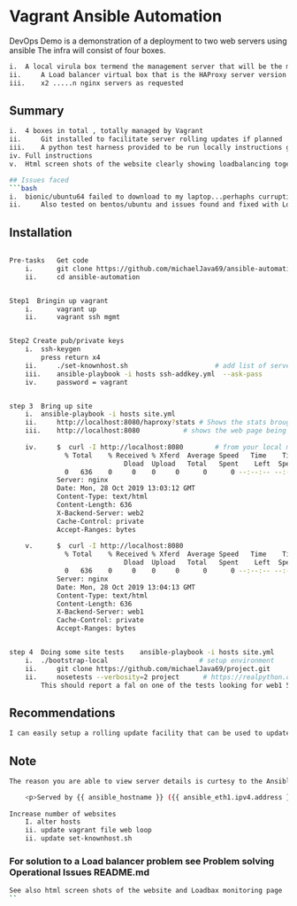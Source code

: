 # Vagrant Ansible Automation 

DevOps Demo is a demonstration of a deployment to two web servers using ansible
The infra will consist of four boxes. 

```bash
i. 	A local virula box termend the management server that will be the main controller for Ansible.
ii. 	A Load balancer virtual box that is the HAProxy server version 1.4.24 by far the most industry standard load balancer on the market # http://www.haproxy.org/#docs
iii. 	x2 .....n nginx servers as requested
```
## Summary 

```bash
i. 	4 boxes in total , totally managed by Vagrant
ii. 	Git installed to facilitate server rolling updates if planned
iii.	A python test harness provided to be run locally instructions given
iv.	Full instructions
v.	Html screen shots of the website clearly showing loadbalancing together with HAProxy Loadbalancer monitoring page

## Issues faced
```bash
i. 	bionic/ubuntu64 failed to download to my laptop...perhaphs curruption of my installation or Vgarent site issues. trusty/bionic64 used instead
ii. 	Also tested on bentos/ubuntu and issues found and fixed with Load balancer version  - see operational issues
```

## Installation

```bash

Pre-tasks   Get code
	i.  	git clone https://github.com/michaelJava69/ansible-automation.git
	ii. 	cd ansible-automation
```
```bash

Step1  Bringin up vagrant 
 	i.  	vagrant up
 	ii. 	vagrant ssh mgmt
```
```bash

Step2 Create pub/private keys
	i. 	ssh-keygen
		press return x4
	ii. 	./set-knownhost.sh                      # add list of server alias to knowhost on mgmt server
	iii. 	ansible-playbook -i hosts ssh-addkey.yml  --ask-pass 
	iv.     password = vagrant
```
```bash

step 3  Bring up site
	i. 	ansible-playbook -i hosts site.yml
	ii.     http://localhost:8080/haproxy?stats	# Shows the stats brought back by haproxy   	#from your local machine please
	iii.	http://localhost:8080    		# shows the web page being load balanced	#from your local machine pleasel
	
	iv.     $  curl -I http://localhost:8080        # from your local machine please
			  % Total    % Received % Xferd  Average Speed   Time    Time     Time  Current
							 Dload  Upload   Total   Spent    Left  Speed
			  0   636    0     0    0     0      0      0 --:--:-- --:--:-- --:--:--     0HTTP/1.1 200 OK
			Server: nginx
			Date: Mon, 28 Oct 2019 13:03:12 GMT
			Content-Type: text/html
			Content-Length: 636
			X-Backend-Server: web2
			Cache-Control: private
			Accept-Ranges: bytes
			
	v.      $  curl -I http://localhost:8080
			  % Total    % Received % Xferd  Average Speed   Time    Time     Time  Current
							 Dload  Upload   Total   Spent    Left  Speed
			  0   636    0     0    0     0      0      0 --:--:-- --:--:-- --:--:--     0HTTP/1.1 200 OK
			Server: nginx
			Date: Mon, 28 Oct 2019 13:04:13 GMT
			Content-Type: text/html
			Content-Length: 636
			X-Backend-Server: web1
			Cache-Control: private
			Accept-Ranges: bytes
```
```bash

step 4  Doing some site tests    ansible-playbook -i hosts site.yml		 # from your local machine please/ ubuntu64 please with Pythin installed
	i. 	./bootstrap-local						# setup environment 
	ii. 	git clone https://github.com/michaelJava69/project.git
	ii. 	nosetests --verbosity=2 project      # https://realpython.com/testing-third-party-apis-with-mocks/
		This should report a fal on one of the tests looking for web1 50% of the time


```

## Recommendations

```bash
I can easily setup a rolling update facility that can be used to update the website in seres so that no loss of service happens

```

	
## Note

```bash
The reason you are able to view server details is curtesy to the Ansible Gather facts command being turend on which provides following details in index.html file

	<p>Served by {{ ansible_hostname }} ({{ ansible_eth1.ipv4.address }}).</p>
	
Increase number of websites
	I. alter hosts
	ii. update vagrant file web loop
	ii. update set-knownhost.sh  
```


### For solution to a Load balancer problem see Problem solving Operational Issues README.md

```bash
See also html screen shots of the website and Loadbax monitoring page
``
